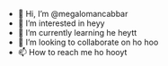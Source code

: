 - 👋 Hi, I’m @megalomancabbar
- 👀 I’m interested in heyy
- 🌱 I’m currently learning he heytt
- 💞️ I’m looking to collaborate on ho hoo
- 📫 How to reach me ho hooyt

<!---
megalomancabbar/megalomancabbar is a ✨ special ✨ repository because its `README.md` (this file) appears on your GitHub profile.
You can click the Preview link to take a look at your changes.
--->
